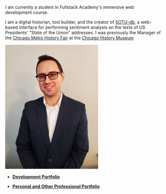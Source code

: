 <link rel="shortcut icon" type="image/x-icon" href="favicon.ico">

I am currently a student in Fullstack Academy's immersive web development course.

I am a digital historian, tool builder, and the creator of [SOTU-db](http://www.sotu-db.com), a web-based interface for performing sentiment analysis on the texts of US Presidents' "State of the Union" addresses. I was previously the Manager of the [Chicago Metro History Fair](http://www.chicagohistoryfair.org) at the [Chicago History Museum](http://www.chicagohistory.org)

![headshot of Tyler Monaghan](img/biopic-400w.jpg "headshot")

* **[Development Portfolio](dev-portfolio.md)**

* **[Personal and Other Professional Portfolio](personal-portfolio.md)**
